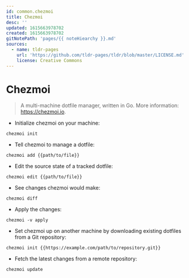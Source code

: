 ```yaml
---
id: common.chezmoi
title: Chezmoi
desc: ''
updated: 1615663978702
created: 1615663978702
gitNotePath: 'pages/{{ noteHiearchy }}.md'
sources:
  - name: tldr-pages
    url: 'https://github.com/tldr-pages/tldr/blob/master/LICENSE.md'
    license: Creative Commons
---
```

# Chezmoi

> A multi-machine dotfile manager, written in Go.
> More information: <https://chezmoi.io>.

- Initialize chezmoi on your machine:

`chezmoi init`

- Tell chezmoi to manage a dotfile:

`chezmoi add {{path/to/file}}`

- Edit the source state of a tracked dotfile:

`chezmoi edit {{path/to/file}}`

- See changes chezmoi would make:

`chezmoi diff`

- Apply the changes:

`chezmoi -v apply`

- Set chezmoi up on another machine by downloading existing dotfiles from a Git repository:

`chezmoi init {{https://example.com/path/to/repository.git}}`

- Fetch the latest changes from a remote repository:

`chezmoi update`

